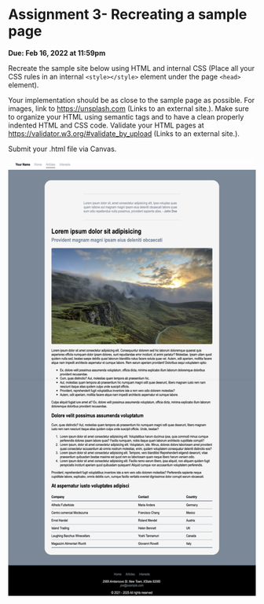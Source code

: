 # Assignment 3- Recreating a sample page

**Due: Feb 16, 2022 at 11:59pm**

Recreate the sample site below using HTML and internal CSS (Place all your CSS rules in an internal `<style></style>` element under the page `<head>` element).

Your implementation should be as close to the sample page as possible. For images, link to https://unsplash.com (Links to an external site.). Make sure to organize your HTML using semantic tags and to have a clean properly indented HTML and CSS code. Validate your HTML pages at https://validator.w3.org/#validate_by_upload (Links to an external site.).

Submit your .html file via Canvas.

![reference image](./reference-image.png)
